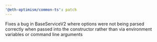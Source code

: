 ```yaml
---
'@eth-optimism/common-ts': patch
---
```


Fixes a bug in BaseServiceV2 where options were not being parsed correctly when passed into the constructor rather than via environment variables or command line arguments

